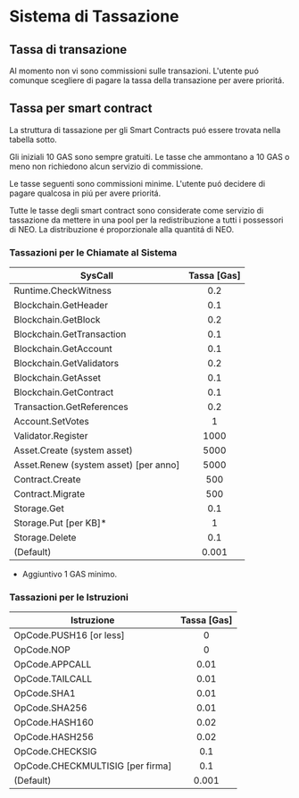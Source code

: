 # Sistema di Tassazione

## Tassa di transazione

Al momento non vi sono commissioni sulle transazioni. L'utente puó comunque scegliere di pagare la tassa della transazione per avere prioritá.

## Tassa per smart contract

La struttura di tassazione per gli Smart Contracts puó essere trovata nella tabella sotto.

Gli iniziali 10 GAS sono sempre gratuiti. Le tasse che ammontano a 10 GAS o meno non richiedono alcun servizio di commissione.

Le tasse seguenti sono commissioni minime. L'utente puó decidere di pagare qualcosa in piú per avere prioritá.

Tutte le tasse degli smart contract sono considerate come servizio di tassazione da mettere in una pool per la redistribuzione a tutti i possessori di NEO. La distribuzione é proporzionale alla quantitá di NEO.

### Tassazioni per le Chiamate al Sistema

| SysCall                               | Tassa [Gas]     |
|---------------------------------------|:-------------:|
| Runtime.CheckWitness                  | 0.2           |
| Blockchain.GetHeader                  | 0.1           |
| Blockchain.GetBlock                   | 0.2           |
| Blockchain.GetTransaction             | 0.1           |
| Blockchain.GetAccount                 | 0.1           |
| Blockchain.GetValidators              | 0.2           |
| Blockchain.GetAsset                   | 0.1           |
| Blockchain.GetContract                | 0.1           |
| Transaction.GetReferences             | 0.2           |
| Account.SetVotes                      | 1             |
| Validator.Register                    | 1000          |
| Asset.Create (system asset)           | 5000          |
| Asset.Renew (system asset) [per anno] | 5000          |
| Contract.Create                       | 500           |
| Contract.Migrate                      | 500           |
| Storage.Get                           | 0.1           |
| Storage.Put [per KB]*                 | 1             |
| Storage.Delete                        | 0.1           |
| (Default)                             | 0.001         |

* Aggiuntivo 1 GAS minimo.

### Tassazioni per le Istruzioni

| Istruzione                           | Tassa [Gas]     |
|---------------------------------------|:-------------:|
| OpCode.PUSH16 [or less]               | 0             |
| OpCode.NOP                            | 0             |
| OpCode.APPCALL                        | 0.01          |
| OpCode.TAILCALL                       | 0.01          |
| OpCode.SHA1                           | 0.01          |
| OpCode.SHA256                         | 0.01          |
| OpCode.HASH160                        | 0.02          |
| OpCode.HASH256                        | 0.02          |
| OpCode.CHECKSIG                       | 0.1           |
| OpCode.CHECKMULTISIG [per firma]  | 0.1           |
| (Default)                             | 0.001         |

